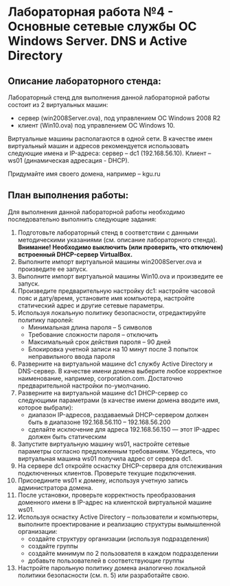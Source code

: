 # Лабораторная работа №4 - Основные сетевые службы ОС Windows Server. DNS и Active Directory

## Описание лабораторного стенда:
Лабораторный стенд для выполнения данной лабораторной работы состоит из 2 виртуальных машин: 
- сервер (win2008Server.ova), под управлением ОС Windows 2008 R2
- клиент (Win10.ova) под управлением ОС Windows 10. 
	
Виртуальные машины располагаются в одной сети. В качестве имен виртуальный машин и адресов рекомендуется использовать следующие имена и IP-адреса: сервер – dc1 (192.168.56.10). Клиент – ws01 (динамическая адресация - DHCP).

Придумайте имя своего домена, например – kgu.ru

## План выполнения работы:

Для выполнения данной лабораторной работы необходимо последовательно выполнить следующие задания:
1) Подготовьте лабораторный стенд в соответствии с данными методическими указаниями (см. описание лабораторного стенда). **Внимание! Необходимо выключить (или проверить, что отключен) встроенный DHCP-сервер VirtualBox.**
2) Выполните импорт виртуальной машины win2008Server.ova и произведите ее запуск.
3) Выполните импорт виртуальной машины Win10.ova и произведите ее запуск.
4) Произведите предварительную настройку dc1: настройте часовой пояс и дату/время, установите имя компьютера, настройте статический адрес и другие сетевые параметры.
5) Используя локальную политику безопасности, отредактируйте политику паролей:
    - Минимальная длина пароля – 5 символов
    - Требование сложности пароля – отключить
    - Максимальный срок действия пароля – 90 дней
    - Блокировка учетной записи на 10 минут после 3 попыток неправильного ввода пароля
6) Разверните на виртуальной машине dc1 службу Active Directory и DNS-сервер. В качестве имени домена выберите любое корректное наименование, например, corporation.com. Достаточно предварительной настройки  по-умолчанию.
7) Разверните на виртуальной машине dc1  DHCP-сервер со следующими параметрами (в качестве имени домена вводите имя, которое выбрали):
    - диапазон IP-адресов, раздаваемый DHCP-сервером должен быть в диапазоне 192.168.56.110 – 192.168.56.200
    - сделайте исключение для адреса 192.168.56.150 — этот IP-адрес должен быть статическим
8) Запустите виртуальную машину ws01, настройте сетевые параметры согласно предложенным требованиям. Убедитесь, что виртуальная машина ws01 получила адрес от сервера  dc1.
9) На сервере dc1 откройте оснастку DHCP-сервера для отслеживания подключенных клиентов. Проверьте текущие подключения.
10) Присоедините ws01 к домену, используя учетную запись администратора домена.
11) После установки, проверьте корректность преобразования доменного имени в IP-адрес на клиентской виртуальной машине ws01.
12) Используя оснастку Active Directory – пользователи и компьютеры, выполните проектирование и реализацию структуры вымышленной организации:
    - создайте структуру организации (используя подразделения)
    - создайте группы
    - создайте минимум по 2 пользователя в каждом подразделении
    - добавьте пользователей в соответствующие группы
13) Настройте парольную политику домена аналогично локальной политики безопасности (см. п. 5) или разработайте свою.